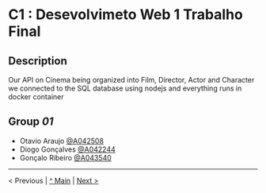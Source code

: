 # C1 : Desevolvimeto Web 1 Trabalho Final

## Description
Our API on Cinema being organized into Film, Director, Actor and Character we connected to the SQL database using nodejs and everything runs in docker container


## Group _01_
* Otavio Araujo   [@A042508](https://github.com/Otavio-A)
* Diogo Gonçalves [@A042244](https://github.com/Goncalves745)
* Gonçalo Ribeiro [@A043540](https://github.com/GonCarRib)


---

< Previous | [^ Main](../../../) | [Next >](c2.md)
